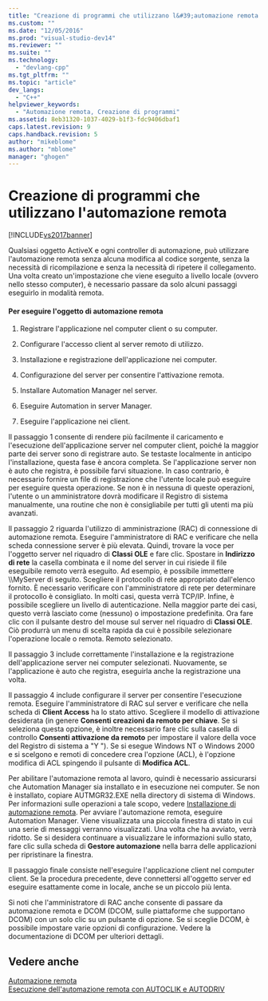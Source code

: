 ```yaml
---
title: "Creazione di programmi che utilizzano l&#39;automazione remota | Microsoft Docs"
ms.custom: ""
ms.date: "12/05/2016"
ms.prod: "visual-studio-dev14"
ms.reviewer: ""
ms.suite: ""
ms.technology: 
  - "devlang-cpp"
ms.tgt_pltfrm: ""
ms.topic: "article"
dev_langs: 
  - "C++"
helpviewer_keywords: 
  - "Automazione remota, Creazione di programmi"
ms.assetid: 8eb31320-1037-4029-b1f3-fdc9406dbaf1
caps.latest.revision: 9
caps.handback.revision: 5
author: "mikeblome"
ms.author: "mblome"
manager: "ghogen"
---
```

# Creazione di programmi che utilizzano l&#39;automazione remota
[!INCLUDE[vs2017banner](../assembler/inline/includes/vs2017banner.md)]

Qualsiasi oggetto ActiveX e ogni controller di automazione, può utilizzare l'automazione remota senza alcuna modifica al codice sorgente, senza la necessità di ricompilazione e senza la necessità di ripetere il collegamento.  Una volta creato un'impostazione che viene eseguito a livello locale \(ovvero nello stesso computer\), è necessario passare da solo alcuni passaggi eseguirlo in modalità remota.  
  
#### Per eseguire l'oggetto di automazione remota  
  
1.  Registrare l'applicazione nel computer client o su computer.  
  
2.  Configurare l'accesso client al server remoto di utilizzo.  
  
3.  Installazione e registrazione dell'applicazione nei computer.  
  
4.  Configurazione del server per consentire l'attivazione remota.  
  
5.  Installare Automation Manager nel server.  
  
6.  Eseguire Automation in server Manager.  
  
7.  Eseguire l'applicazione nei client.  
  
 Il passaggio 1 consente di rendere più facilmente il caricamento e l'esecuzione dell'applicazione server nel computer client, poiché la maggior parte dei server sono di registrare auto.  Se testaste localmente in anticipo l'installazione, questa fase è ancora completa.  Se l'applicazione server non è auto che registra, è possibile farvi situazione.  In caso contrario, è necessario fornire un file di registrazione che l'utente locale può eseguire per eseguire questa operazione.  Se non è in nessuna di queste operazioni, l'utente o un amministratore dovrà modificare il Registro di sistema manualmente, una routine che non è consigliabile per tutti gli utenti ma più avanzati.  
  
 Il passaggio 2 riguarda l'utilizzo di amministrazione \(RAC\) di connessione di automazione remota.  Eseguire l'amministratore di RAC e verificare che nella scheda connessione server è più elevata.  Quindi, trovare la voce per l'oggetto server nel riquadro di **Classi OLE** e fare clic.  Spostare in **Indirizzo di rete** la casella combinata e il nome del server in cui risiede il file eseguibile remoto verrà eseguito.  Ad esempio, è possibile immettere \\\\MyServer di seguito.  Scegliere il protocollo di rete appropriato dall'elenco fornito.  È necessario verificare con l'amministratore di rete per determinare il protocollo è consigliato.  In molti casi, questa verrà TCP\/IP.  Infine, è possibile scegliere un livello di autenticazione.  Nella maggior parte dei casi, questo verrà lasciato come \(nessuno\) o impostazione predefinita.  Ora fare clic con il pulsante destro del mouse sul server nel riquadro di **Classi OLE**.  Ciò produrrà un menu di scelta rapida da cui è possibile selezionare l'operazione locale o remota.  Remoto selezionato.  
  
 Il passaggio 3 include correttamente l'installazione e la registrazione dell'applicazione server nei computer selezionati.  Nuovamente, se l'applicazione è auto che registra, eseguirla anche la registrazione una volta.  
  
 Il passaggio 4 include configurare il server per consentire l'esecuzione remota.  Eseguire l'amministratore di RAC sul server e verificare che nella scheda di **Client Access** ha lo stato attivo.  Scegliere il modello di attivazione desiderata \(in genere **Consenti creazioni da remoto per chiave**.  Se si seleziona questa opzione, è inoltre necessario fare clic sulla casella di controllo **Consenti attivazione da remoto** per impostare il valore della voce del Registro di sistema a "Y "\).  Se si esegue Windows NT o Windows 2000 e si scelgono e remoti di concedere crea l'opzione \(ACL\), è l'opzione modifica di ACL spingendo il pulsante di **Modifica ACL**.  
  
 Per abilitare l'automazione remota al lavoro, quindi è necessario assicurarsi che Automation Manager sia installato e in esecuzione nei computer.  Se non è installato, copiare AUTMGR32.EXE nella directory di sistema di Windows.  Per informazioni sulle operazioni a tale scopo, vedere [Installazione di automazione remota](../mfc/remote-automation-installation.md).  Per avviare l'automazione remota, eseguire Automation Manager.  Viene visualizzata una piccola finestra di stato in cui una serie di messaggi verranno visualizzati.  Una volta che ha avviato, verrà ridotto.  Se si desidera continuare a visualizzare le informazioni sullo stato, fare clic sulla scheda di **Gestore automazione** nella barra delle applicazioni per ripristinare la finestra.  
  
 Il passaggio finale consiste nell'eseguire l'applicazione client nel computer client.  Se la procedura precedente, deve connettersi all'oggetto server ed eseguire esattamente come in locale, anche se un piccolo più lenta.  
  
 Si noti che l'amministratore di RAC anche consente di passare da automazione remota e DCOM \(DCOM, sulle piattaforme che supportano DCOM\) con un solo clic su un pulsante di opzione.  Se si sceglie DCOM, è possibile impostare varie opzioni di configurazione.  Vedere la documentazione di DCOM per ulteriori dettagli.  
  
## Vedere anche  
 [Automazione remota](../mfc/remote-automation.md)   
 [Esecuzione dell'automazione remota con AUTOCLIK e AUTODRIV](../mfc/running-remote-automation-using-autoclik-and-autodriv.md)